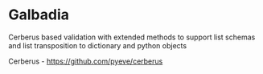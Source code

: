 # Galbadia
Cerberus based validation with extended methods to support list schemas and list transposition to dictionary and python objects

Cerberus - https://github.com/pyeve/cerberus

